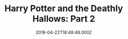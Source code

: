 ---
title: "Harry Potter and the Deathly Hallows: Part 2"
year: 2011
date: 2018-04-22T18:48:48.000Z
permalink: /almanac/movies/2018-04-22-harry-potter-and-the-deathly-hallows-part-2/index.html
rating: 3
---